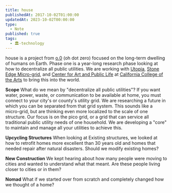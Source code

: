 ```yaml
---
title: house
publishedAt: 2017-10-02T01:00:00
updatedAt: 2023-10-02T00:00:00
type:
  - Note
published: true
tags:
  - 🏛-technology
---
```


house is a project from [o.0](https://web.archive.org/web/20190129225952/http://gndclouds.cc/house/ohdotzero.co) (oh dot zero) focused on the long-term dwelling of humans on Earth. Phase one is a year-long research phase looking at how to decentralize all public utilities. We are working with [Utopia](https://web.archive.org/web/20190129225952/http://gndclouds.cc/house/#), [Stone Edge Micro-grid](https://web.archive.org/web/20190129225952/http://gndclouds.cc/house/#), and [Center for Art and Public Life](https://web.archive.org/web/20190129225952/http://gndclouds.cc/house/#) at [California College of the Arts](https://web.archive.org/web/20190129225952/http://gndclouds.cc/house/#) to bring this into the world.
  

**Scope**
What do we mean by "decentralize all public utilities"? If you want water, power, waste, or communication to be available at home, you must connect to your city's or county's utility grid. We are researching a future in which you can be separated from that grid system. This sounds like a micro-grid, but are thinking even more localized to the scale of one structure. Our focus is on the pico grid, or a grid that can service all traditional public utility needs of one household. We are developing a "core" to maintain and manage all your utilities to achieve this.

**Upcycling Structures**
When looking at Existing structures, we looked at how to retrofit homes more excellent than 30 years old and homes that needed repair after natural disasters. Should we modify existing homes?

**New Construction**
We kept hearing about how many people were moving to cities and wanted to understand what that meant. Are these people living closer to cities or in them?

**Nomad**
What if we started over from scratch and completely changed how we thought of a home?